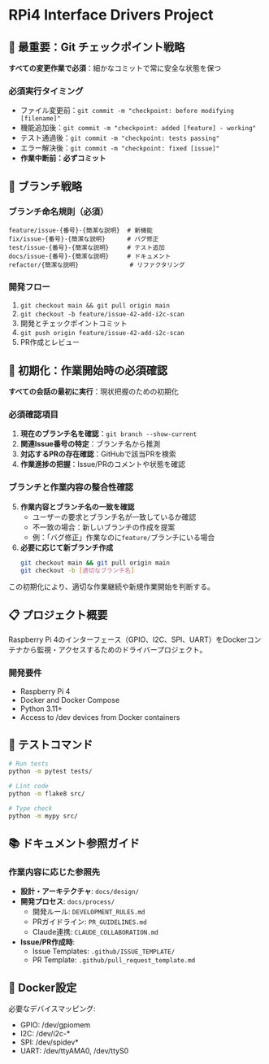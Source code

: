 # RPi4 Interface Drivers Project

## 🚨 最重要：Git チェックポイント戦略
**すべての変更作業で必須**：細かなコミットで常に安全な状態を保つ

### 必須実行タイミング
- ファイル変更前：`git commit -m "checkpoint: before modifying [filename]"`
- 機能追加後：`git commit -m "checkpoint: added [feature] - working"`
- テスト通過後：`git commit -m "checkpoint: tests passing"`
- エラー解決後：`git commit -m "checkpoint: fixed [issue]"`
- **作業中断前：必ずコミット**

## 🌿 ブランチ戦略
### ブランチ命名規則（必須）
```
feature/issue-{番号}-{簡潔な説明}  # 新機能
fix/issue-{番号}-{簡潔な説明}      # バグ修正
test/issue-{番号}-{簡潔な説明}     # テスト追加
docs/issue-{番号}-{簡潔な説明}     # ドキュメント
refactor/{簡潔な説明}              # リファクタリング
```

### 開発フロー
1. `git checkout main && git pull origin main`
2. `git checkout -b feature/issue-42-add-i2c-scan`
3. 開発とチェックポイントコミット
4. `git push origin feature/issue-42-add-i2c-scan`
5. PR作成とレビュー

## 🔄 初期化：作業開始時の必須確認
**すべての会話の最初に実行**：現状把握のための初期化

### 必須確認項目
1. **現在のブランチ名を確認**：`git branch --show-current`
2. **関連Issue番号の特定**：ブランチ名から推測
3. **対応するPRの存在確認**：GitHubで該当PRを検索
4. **作業進捗の把握**：Issue/PRのコメントや状態を確認

### ブランチと作業内容の整合性確認
5. **作業内容とブランチ名の一致を確認**
   - ユーザーの要求とブランチ名が一致しているか確認
   - 不一致の場合：新しいブランチの作成を提案
   - 例：「バグ修正」作業なのに`feature/`ブランチにいる場合
6. **必要に応じて新ブランチ作成**
   ```bash
   git checkout main && git pull origin main
   git checkout -b [適切なブランチ名]
   ```

この初期化により、適切な作業継続や新規作業開始を判断する。

## 📋 プロジェクト概要
Raspberry Pi 4のインターフェース（GPIO、I2C、SPI、UART）をDockerコンテナから監視・アクセスするためのドライバープロジェクト。

### 開発要件
- Raspberry Pi 4
- Docker and Docker Compose
- Python 3.11+
- Access to /dev devices from Docker containers

## 🔧 テストコマンド
```bash
# Run tests
python -m pytest tests/

# Lint code
python -m flake8 src/

# Type check
python -m mypy src/
```

## 📚 ドキュメント参照ガイド

### 作業内容に応じた参照先
- **設計・アーキテクチャ**: `docs/design/`
- **開発プロセス**: `docs/process/`
  - 開発ルール: `DEVELOPMENT_RULES.md`
  - PRガイドライン: `PR_GUIDELINES.md`
  - Claude連携: `CLAUDE_COLLABORATION.md`
- **Issue/PR作成時**:
  - Issue Templates: `.github/ISSUE_TEMPLATE/`
  - PR Template: `.github/pull_request_template.md`

## 🐳 Docker設定
必要なデバイスマッピング:
- GPIO: /dev/gpiomem
- I2C: /dev/i2c-*
- SPI: /dev/spidev*
- UART: /dev/ttyAMA0, /dev/ttyS0